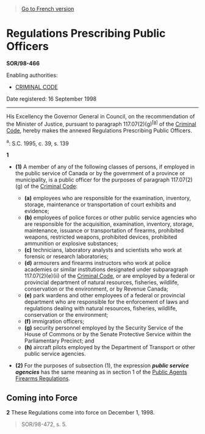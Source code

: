 > [Go to French version](/fr/Règlements/Décrets,%20ordonnances%20et%20règlements%20statutaires/98/466.md)

# Regulations Prescribing Public Officers

**SOR/98-466**

Enabling authorities: 
- [CRIMINAL CODE](/en/Acts/Revised%20Statutes%20of%20Canada/C/C-46.md)

Date registered: 16 September 1998

----------

His Excellency the Governor General in Council, on the recommendation of the Minister of Justice, pursuant to paragraph 117.07(2)(g)<sup><a href='#fna_e'>[a]</a></sup> of the [Criminal Code](/en/Acts/Revised%20Statutes%20of%20Canada/C/C-46.md), hereby makes the annexed Regulations Prescribing Public Officers.

<a name='fna_e'><sup>a</sup></a>: S.C. 1995, c. 39, s. 139<br />



**1** 

- **(1)** A member of any of the following classes of persons, if employed in the public service of Canada or by the government of a province or municipality, is a public officer for the purposes of paragraph 117.07(2)(g) of the [Criminal Code](/en/Acts/Revised%20Statutes%20of%20Canada/C/C-46.md):
	- **(a)** employees who are responsible for the examination, inventory, storage, maintenance or transportation of court exhibits and evidence;
	- **(b)** employees of police forces or other public service agencies who are responsible for the acquisition, examination, inventory, storage, maintenance, issuance or transportation of firearms, prohibited weapons, restricted weapons, prohibited devices, prohibited ammunition or explosive substances;
	- **(c)** technicians, laboratory analysts and scientists who work at forensic or research laboratories;
	- **(d)** armourers and firearms instructors who work at police academies or similar institutions designated under subparagraph 117.07(2)(e)(ii) of the [Criminal Code](/en/Acts/Revised%20Statutes%20of%20Canada/C/C-46.md), or are employed by a federal or provincial department of natural resources, fisheries, wildlife, conservation or the environment, or by Revenue Canada;
	- **(e)** park wardens and other employees of a federal or provincial department who are responsible for the enforcement of laws and regulations dealing with natural resources, fisheries, wildlife, conservation or the environment;
	- **(f)** immigration officers;
	- **(g)** security personnel employed by the Security Service of the House of Commons or by the Senate Protective Service within the Parliamentary Precinct; and
	- **(h)** aircraft pilots employed by the Department of Transport or other public service agencies.

- **(2)** For the purposes of subsection (1), the expression ***public service agencies*** has the same meaning as in section 1 of the [Public Agents Firearms Regulations](/en/Regulations/Statutory%20Orders%20and%20Regulations/98/203.md).




## Coming into Force


**2** These Regulations come into force on December 1, 1998.
> SOR/98-472, s. 5.



